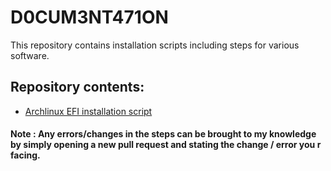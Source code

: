 # D0CUM3NT471ON

This repository contains installation scripts including steps for various software.

## Repository contents:

- [Archlinux EFI installation script](https://github.com/sarankirthic/D0CUM3NT471ON/blob/main/4rchLinux.md)

#### **Note** : Any errors/changes in the steps can be brought to my knowledge by simply opening a new pull request and stating the change / error you r facing.

